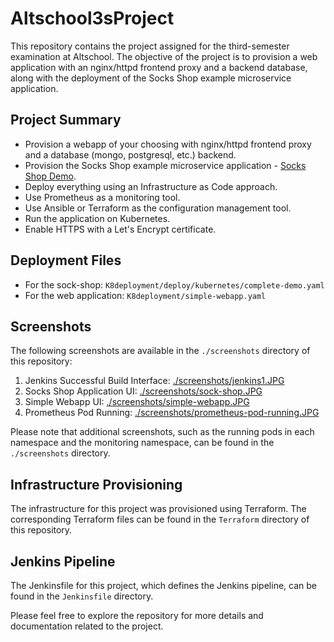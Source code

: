 # Altschool3sProject

This repository contains the project assigned for the third-semester examination at Altschool. The objective of the project is to provision a web application with an nginx/httpd frontend proxy and a backend database, along with the deployment of the Socks Shop example microservice application.

## Project Summary

- Provision a webapp of your choosing with nginx/httpd frontend proxy and a database (mongo, postgresql, etc.) backend.
- Provision the Socks Shop example microservice application - [Socks Shop Demo](https://microservices-demo.github.io/).
- Deploy everything using an Infrastructure as Code approach.
- Use Prometheus as a monitoring tool.
- Use Ansible or Terraform as the configuration management tool.
- Run the application on Kubernetes.
- Enable HTTPS with a Let's Encrypt certificate.

## Deployment Files

- For the sock-shop: `K8deployment/deploy/kubernetes/complete-demo.yaml`
- For the web application: `K8deployment/simple-webapp.yaml`

## Screenshots

The following screenshots are available in the `./screenshots` directory of this repository:

1. Jenkins Successful Build Interface: [./screenshots/jenkins1.JPG](./screenshots/jenkins1.JPG)
2. Socks Shop Application UI: [./screenshots/sock-shop.JPG](./screenshots/sock-shop.JPG)
3. Simple Webapp UI: [./screenshots/simple-webapp.JPG](./screenshots/simple-webapp.JPG)
4. Prometheus Pod Running: [./screenshots/prometheus-pod-running.JPG](./screenshots/prometheus-pod-running.JPG)

Please note that additional screenshots, such as the running pods in each namespace and the monitoring namespace, can be found in the `./screenshots` directory.

## Infrastructure Provisioning

The infrastructure for this project was provisioned using Terraform. The corresponding Terraform files can be found in the `Terraform` directory of this repository.

## Jenkins Pipeline

The Jenkinsfile for this project, which defines the Jenkins pipeline, can be found in the `Jenkinsfile` directory.

Please feel free to explore the repository for more details and documentation related to the project.

